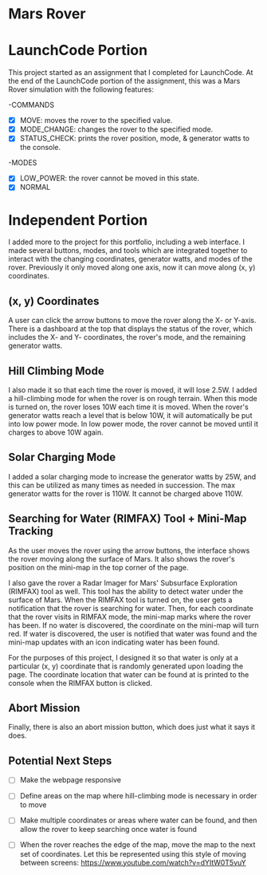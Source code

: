 # Mars Rover

# LaunchCode Portion
This project started as an assignment that I completed for LaunchCode. At the end of the LaunchCode portion of the assignment, this was a Mars Rover simulation with the following features: 

-COMMANDS
- [X] MOVE: moves the rover to the specified value.
- [X] MODE_CHANGE: changes the rover to the specified mode.
- [X] STATUS_CHECK: prints the rover position, mode, & generator watts to the console.

-MODES
- [X] LOW_POWER: the rover cannot be moved in this state.
- [X] NORMAL

# Independent Portion
I added more to the project for this portfolio, including a web interface. I made several buttons, modes, and tools which are integrated together to interact with the changing coordinates, generator watts, and modes of the rover. Previously it only moved along one axis, now it can move along (x, y) coordinates.

## (x, y) Coordinates

   A user can click the arrow buttons to move the rover along the X- or Y-axis. There is a dashboard at the top that displays the status of the rover, which includes the X- and Y- coordinates, the rover's mode, and the remaining generator watts.

## Hill Climbing Mode

   I also made it so that each time the rover is moved, it will lose 2.5W. I added a hill-climbing mode for when the rover is on rough terrain. When this mode is turned on, the rover loses 10W each time it is moved. When the rover's generator watts reach a level that is below 10W, it will automatically be put into low power mode. In low power mode, the rover cannot be moved until it charges to above 10W again. 

## Solar Charging Mode

   I added a solar charging mode to increase the generator watts by 25W, and this can be utilized as many times as needed in succession. The max generator watts for the         rover is 110W. It cannot be charged above 110W.

## Searching for Water (RIMFAX) Tool + Mini-Map Tracking

   As the user moves the rover using the arrow buttons, the interface shows the rover moving along the surface of Mars. It also shows the rover's position on the mini-map in the top corner of the page. 
      
   I also gave the rover a Radar Imager for Mars' Subsurface Exploration (RIMFAX) tool as well. This tool has the ability to detect water under the surface of Mars. When the RIMFAX tool is turned on, the user gets a notification that the rover is searching for water. Then, for each coordinate that the rover visits in RIMFAX mode, the mini-map marks where the rover has been. If no water is discovered, the coordinate on the mini-map will turn red. If water is discovered, the user is notified that water was found and the mini-map updates with an icon indicating water has been found. 
      
   For the purposes of this project, I designed it so that water is only at a particular (x, y) coordinate that is randomly generated upon loading the page. The coordinate location that water can be found at is printed to the console when the RIMFAX button is clicked.

## Abort Mission

   Finally, there is also an abort mission button, which does just what it says it does. 

## Potential Next Steps

- [ ] Make the webpage responsive 
- [ ] Define areas on the map where hill-climbing mode is necessary in order to move
- [ ] Make multiple coordinates or areas where water can be found, and then allow the rover to keep searching once water is found
- [ ] When the rover reaches the edge of the map, move the map to the next set of coordinates. Let this be represented using this style of moving between screens: https://www.youtube.com/watch?v=dYItW0T5vuY

